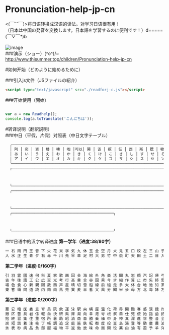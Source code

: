 # Pronunciation-help-jp-cn
<(￣︶￣)>将日语转换成汉语的读法。对学习日语很有用！<br />
（日本は中国の発音を変換します。日本語を学習するのに便利です！）d=====(￣▽￣*)b<br />
<br />
![image](https://github.com/Jon-Millent/Pronunciation-help-jp-cn/blob/master/image/bg.png)  
###演示（ショー）\(^o^)/~
http://www.thisummer.top/children/Pronunciation-help-jp-cn


#如何开始（どのように始めるために）<br />


###引入js文件（JSファイルの紹介）
```html
<script type="text/javascript" src="./readforj-c.js"></script>
```

###开始使用（開始）
```javascript

var a = new Readhelp();
console.log(a.toTranslate('こんにちは'));

```


#转译说明（翻訳説明）<br />
###中日（平假，片假）对照表（中日文字テーブル）

```cmd
  ╭──────────────────────────────────────────────────────────────────────────────────────────────────────╮
  │ 阿 │ 奕 │ 资 │ 矮 │ 噢 │ 咖 │可以│ 哭 │ 该 │ 抠 │ 仨 │ 西 │ 斯 │ 腮 │ 嗽 │ 搭 │ 期 │ 俗 │ 贷 │ 都 │ 拿 │ 你 │
  │ あ │ い │ う │ え │ お │ か │ き │ く │ け │ こ │ さ │ し │ す │ せ │ そ │ た │ ち │ つ │ て │ と │ な │ に │ 
  │ ア │ イ │ ウ │ エ │ オ │ カ │ キ │ ク │ ケ │ コ │ サ │ シ │ ス │ セ │ ソ │ タ │ チ │ ツ │ テ │ ト │ ナ │ ニ │
  ╰──────────────────────────────────────────────────────────────────────────────────────────────────────╯
  ╭──────────────────────────────────────────────────────────────────────────────────────────────────────╮



  ╰──────────────────────────────────────────────────────────────────────────────────────────────────────╯
  ╭──────────────────────────────────────────────────────────────────────────────────────────────────────╮



  ╰──────────────────────────────────────────────────────────────────────────────────────────────────────╯
  ╭─────────────────────────────────────────────╮



  ╰─────────────────────────────────────────────╯
 ```
###日语中的汉字转译进度
**第一学年（进度:38/80字）**
```cmd
一 右 雨 円 王 音 下 火 花 貝 学 気 九 休 玉 金 空 月 犬 見 五 口 校 左 三 山 子 四 糸 字 耳 七 車 手 十 出 女 小 上 森
人 水 正 生 青 夕 石 赤 千 川 先 早 草 足 村 大 男 竹 中 虫 町 天 田 土 二 日 入 年 白 八 百 文 木 本 名 目 立 力 林 六
```
**第二学年（进度:0/160字）**
```cmd
引 羽 雲 園 遠 何 科 夏 家 歌 画 回 会 海 絵 外 角 楽 活 間 丸 岩 顔 汽 記 帰 弓 牛 魚 京 強 教 近 兄 形 計 元 言 原 戸
古 午 後 語 工 公 広 交 光 考 行 高 黄 合 谷 国 黒 今 才 細 作 算 止 市 矢 姉 思 紙 寺 自 時 室 社 弱 首 秋 週 春 書 少 
場 色 食 心 新 親 図 数 西 声 星 晴 切 雪 船 線 前 組 走 多 太 体 台 地 池 知 茶 昼 長 鳥 朝 直 通 弟 店 点 電 刀 冬 当 
東 答 頭 同 道 読 内 南 肉 馬 売 買 麦 半 番 父 風 分 聞 米 歩 母 方 北 毎 妹 万 明 鳴 毛 門 夜 野 友 用 曜 来 里 理 話
```
**第三学年（进度:0/200字）**
```cmd
悪 安 暗 医 委 意 育 員 院 飲 運 泳 駅 央 横 屋 温 化 荷 界 開 階 寒 感 漢 館 岸 起 期 客 究 急 級 宮 球 去 橋 業 曲 局
銀 区 苦 具 君 係 軽 血 決 研 県 庫 湖 向 幸 港 号 根 祭 皿 仕 死 使 始 指 歯 詩 次 事 持 式 実 写 者 主 守 取 酒 受 州 
拾 終 習 集 住 重 宿 所 暑 助 昭 消 商 章 勝 乗 植 申 身 神 真 深 進 世 整 昔 全 相 送 想 息 速 族 他 打 対 待 代 第 題 
炭 短 談 着 注 柱 丁 帳 調 追 定 庭 笛 鉄 転 都 度 投 豆 島 湯 登 等 動 童 農 波 配 倍 箱 畑 発 反 坂 板 皮 悲 美 鼻 筆
氷 表 秒 病 品 負 部 服 福 物 平 返 勉 放 味 命 面 問 役 薬 由 油 有 遊 予 羊 洋 葉 陽 様 落 流 旅 両 緑 礼 列 練 路 和
```

